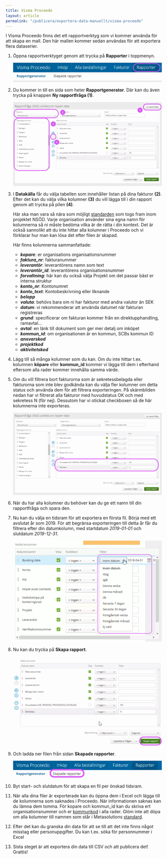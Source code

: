 ```yaml
---
title: Visma Proceedo
layout: article
permalink: "/publicera/exportera-data-manuellt/visma-proceedo"
---
```


I Visma Proceedo finns det ett rapportverktyg som vi kommer använda för att skapa en mall. Den här mallen kommer sedan användas för att exportera flera dataserier.

1. Öppna rapportverktyget genom att trycka på **Rapporter** i toppmenyn.

    ![](/assets/images/guide/proceedo/visma-proceedo-0.png)

2. Du kommer in till en sida som heter **Rapportgenerator**. Där kan du även trycka på knappen **Ny rapportfråga (1)**.

    ![](/assets/images/guide/proceedo/visma-proceedo-1.png)

3. I **Datakälla** får du välja tabellen som innehåller listan på dina fakturor **(2)**. Efter det kan du välja vilka kolumner **(3)** du vill lägga till i din rapport genom att trycka på pilen **(4)**.

    Här ska man vara så nära som möjligt [standarden](https://lankadedata.se/spec/leverantorsreskontra/) som togs fram inom projektet NSÖD. Varje organisation använder sina egna namn för kolumnerna så ni måste bedöma vilka är de rätta i din kontext. Det är också sannolikt att du inte hittar alla kolumner i Proceedo och vi förklarar hur man kan lösa det efter filen är skapad.

    Här finns kolumnerna sammanfattade:
    * ***kopare***:​ er organisations organisationsnummer
    * ***faktura_nr***​: fakturanummer
    * ***leverantör​***: leverantörens namn som text
    * ***leverantör_id​***: leverantörens organisationsnummer
    * ***forvaltning​***: här kan du också välja Projekt om det passar bäst er interna struktur
    * ***konto_nr​***: Kontonumret
    * ***konto_text***​: Kontobeskrivning eller liknande
    * ***belopp***
    * ***valuta​***: behövs bara om ni har fakturor med andra valutor än SEK
    * ***datum***:​ vi rekommenderar att använda datumet när fakturan registreras
    * ***grund​***: specificerar om fakturan kommer från en direktupphandling, ramavtal...
    * ***avtal​***: en länk till dokument som ger mer detalj om inköpet
    * ***kommun_id***​: om organisationen är en kommun, SCBs kommun ID
    * ***ansvarskod***
    * ***projektkod***
    * ***aktivitetskod***

4. Lägg till så många kolumner som du kan. Om du inte hittar t.ex. kolumnen **köpare** eller **kommun_id** kommer vi lägga till dem i efterhand eftersom alla rader kommer innehålla samma värde.

5. Om du vill filtrera bort fakturorna som är sekretessbelagda eller fakturorna som inte blev godkända kan du välja fler kolumner om detta status och använda dem för att filtrera exporteringen. På skärmbilden nedan har vi filtrerat alla fakturor med huvudstatus OK och med sekretess N (för nej). Dessutom har vi otickat checkboxen så de här kolumnerna inte exporteras.

    ![](/assets/images/guide/proceedo/visma-proceedo-2.png)

6. När du har alla kolumner du behöver kan du ge ett namn till din rapportfråga och spara den.


7. Nu kan du välja en tidsram för att exportera en första fil. Börja med ett avslutat år som 2019. För att begränsa exporteringen till detta år får du filtrera efter din datumkolumn, med startdatum *2019-01-01* och slutdatum *2019-12-31*.

    ![](/assets/images/guide/proceedo/visma-proceedo-3.png)

8. Nu kan du trycka på **Skapa rapport**.

    ![](/assets/images/guide/proceedo/visma-proceedo-4.png)

9. Och ladda ner filen från sidan **Skapade rapporter**.

    ![](/assets/images/guide/proceedo/visma-proceedo-5.png)

10. Byt start- och slutdatum för att skapa en fil per önskad tidsram.

11. När alla dina filer är exporterade kan du öppna dem i Excel och lägga till de kolumnerna som saknades i Proceedo. När informationen saknas kan du lämna dem tomma. För kopare och kommun_id kan du skriva ert organisationsnummer och er [kommunkod](https://www.scb.se/hitta-statistik/regional-statistik-och-kartor/regionala-indelningar/lan-och-kommuner/lan-och-kommuner-i-kodnummerordning/) i alla rader. Glöm inte att döpa om alla kolumner till namnen som står i Metasolutions [standard](https://lankadedata.se/spec/leverantorsreskontra/).

12. Efter det kan du granska din data för att se till att det inte finns något misstag eller personuppgifter. Du kan t.ex. söka för personnummer i Excel

13. Sista steget är att exportera din data till CSV och att publicera det! Grattis!
